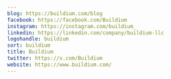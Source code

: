 ```yaml
---
blog: https://buildium.com/blog
facebook: https://facebook.com/Buildium
instagram: https://instagram.com/buildium_
linkedin: https://linkedin.com/company/buildium-llc
logohandle: buildium
sort: buildium
title: Buildium
twitter: https://x.com/Buildium
website: https://www.buildium.com/
---
```

